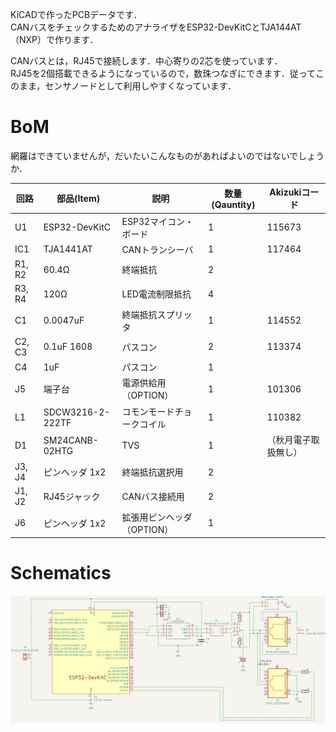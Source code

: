 KiCADで作ったPCBデータです．  
CANバスをチェックするためのアナライザをESP32-DevKitCとTJA144AT（NXP）で作ります．  

CANバスとは，RJ45で接続します．中心寄りの2芯を使っています．  
RJ45を2個搭載できるようになっているので，数珠つなぎにできます．従ってこのまま，センサノードとして利用しやすくなっています．  


# BoM
網羅はできていませんが，だいたいこんなものがあればよいのではないでしょうか．  



回路 | 部品(Item) | 説明 | 数量(Qauntity) | Akizukiコード
---|---|---|---|---
U1 | ESP32-DevKitC | ESP32マイコン・ボード| 1 | 115673
IC1 | TJA1441AT | CANトランシーバ| 1 | 117464
R1, R2 | 60.4Ω | 終端抵抗 | 2 | 
R3, R4 | 120Ω | LED電流制限抵抗 | 4 |
C1 | 0.0047uF | 終端抵抗スプリッタ | 1 | 114552
C2, C3 | 0.1uF 1608 | パスコン | 2 | 113374
C4 | 1uF | パスコン | 1 | 
J5 | 端子台 | 電源供給用（OPTION） | 1 | 101306
L1 | SDCW3216-2-222TF | コモンモードチョークコイル | 1 | 110382
D1 | SM24CANB-02HTG | TVS | 1 | （秋月電子取扱無し）
J3, J4 | ピンヘッダ 1x2 | 終端抵抗選択用 | 2 | 
J1, J2 | RJ45ジャック | CANバス接続用 | 2 |
J6 | ピンヘッダ 1x2 | 拡張用ピンヘッダ（OPTION） | 1 |




# Schematics
![](can.png)
